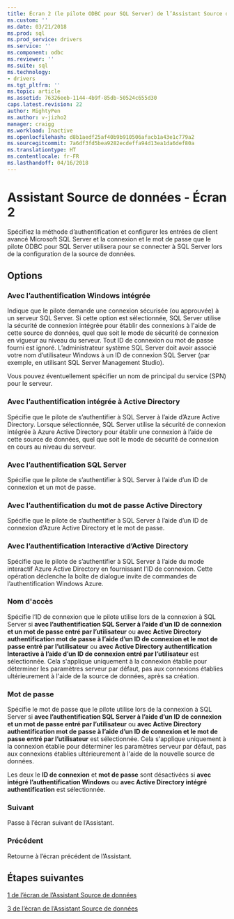 ```yaml
---
title: Écran 2 (le pilote ODBC pour SQL Server) de l’Assistant Source de données | Documents Microsoft
ms.custom: ''
ms.date: 03/21/2018
ms.prod: sql
ms.prod_service: drivers
ms.service: ''
ms.component: odbc
ms.reviewer: ''
ms.suite: sql
ms.technology:
- drivers
ms.tgt_pltfrm: ''
ms.topic: article
ms.assetid: 76326eeb-1144-4b9f-85db-50524c655d30
caps.latest.revision: 22
author: MightyPen
ms.author: v-jizho2
manager: craigg
ms.workload: Inactive
ms.openlocfilehash: d8b1aedf25af40b9b910506afacb1a43e1c779a2
ms.sourcegitcommit: 7a6df3fd5bea9282ecdeffa94d13ea1da6def80a
ms.translationtype: HT
ms.contentlocale: fr-FR
ms.lasthandoff: 04/16/2018
---
```

# <a name="data-source-wizard-screen-2"></a>Assistant Source de données - Écran 2

Spécifiez la méthode d’authentification et configurer les entrées de client avancé Microsoft SQL Server et la connexion et le mot de passe que le pilote ODBC pour SQL Server utilisera pour se connecter à SQL Server lors de la configuration de la source de données.

## <a name="options"></a>Options

### <a name="with-integrated-windows-authentication"></a>Avec l’authentification Windows intégrée

Indique que le pilote demande une connexion sécurisée (ou approuvée) à un serveur SQL Server. Si cette option est sélectionnée, SQL Server utilise la sécurité de connexion intégrée pour établir des connexions à l'aide de cette source de données, quel que soit le mode de sécurité de connexion en vigueur au niveau du serveur. Tout ID de connexion ou mot de passe fourni est ignoré. L’administrateur système SQL Server doit avoir associé votre nom d’utilisateur Windows à un ID de connexion SQL Server (par exemple, en utilisant SQL Server Management Studio).

Vous pouvez éventuellement spécifier un nom de principal du service (SPN) pour le serveur.

### <a name="with-active-directory-integrated-authentication"></a>Avec l’authentification intégrée à Active Directory

Spécifie que le pilote de s’authentifier à SQL Server à l’aide d’Azure Active Directory. Lorsque sélectionnée, SQL Server utilise la sécurité de connexion intégrée à Azure Active Directory pour établir une connexion à l’aide de cette source de données, quel que soit le mode de sécurité de connexion en cours au niveau du serveur.

### <a name="with-sql-server-authentication"></a>Avec l’authentification SQL Server

Spécifie que le pilote de s’authentifier à SQL Server à l’aide d’un ID de connexion et un mot de passe.

### <a name="with-active-directory-password-authentication"></a>Avec l’authentification du mot de passe Active Directory

Spécifie que le pilote de s’authentifier à SQL Server à l’aide d’un ID de connexion d’Azure Active Directory et le mot de passe.

### <a name="with-active-directory-interactive-authentication"></a>Avec l’authentification Interactive d’Active Directory

Spécifie que le pilote de s’authentifier à SQL Server à l’aide du mode interactif Azure Active Directory en fournissant l’ID de connexion. Cette opération déclenche la boîte de dialogue invite de commandes de l’authentification Windows Azure.

### <a name="login-id"></a>Nom d'accès

Spécifie l’ID de connexion que le pilote utilise lors de la connexion à SQL Server si **avec l’authentification SQL Server à l’aide d’un ID de connexion et un mot de passe entré par l’utilisateur** ou **avec Active Directory authentification mot de passe à l’aide d’un ID de connexion et le mot de passe entré par l’utilisateur** ou **avec Active Directory authentification Interactive à l’aide d’un ID de connexion entré par l’utilisateur** est sélectionnée. Cela s'applique uniquement à la connexion établie pour déterminer les paramètres serveur par défaut, pas aux connexions établies ultérieurement à l'aide de la source de données, après sa création.

### <a name="password"></a>Mot de passe

Spécifie le mot de passe que le pilote utilise lors de la connexion à SQL Server si **avec l’authentification SQL Server à l’aide d’un ID de connexion et un mot de passe entré par l’utilisateur** ou **avec Active Directory authentification mot de passe à l’aide d’un ID de connexion et le mot de passe entré par l’utilisateur** est sélectionnée. Cela s'applique uniquement à la connexion établie pour déterminer les paramètres serveur par défaut, pas aux connexions établies ultérieurement à l'aide de la nouvelle source de données.

Les deux le **ID de connexion** et **mot de passe** sont désactivées si **avec intégré l’authentification Windows** ou **avec Active Directory intégré authentification** est sélectionnée.

### <a name="next"></a>Suivant

Passe à l’écran suivant de l’Assistant.

### <a name="back"></a>Précédent

Retourne à l’écran précédent de l’Assistant.

## <a name="next-steps"></a>Étapes suivantes

[1 de l’écran de l’Assistant Source de données](../../../connect/odbc/windows/dsn-wizard-1.md)

[3 de l’écran de l’Assistant Source de données](../../../connect/odbc/windows/dsn-wizard-3.md)

